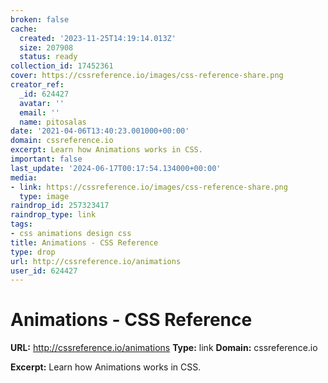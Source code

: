 ```yaml
---
broken: false
cache:
  created: '2023-11-25T14:19:14.013Z'
  size: 207908
  status: ready
collection_id: 17452361
cover: https://cssreference.io/images/css-reference-share.png
creator_ref:
  _id: 624427
  avatar: ''
  email: ''
  name: pitosalas
date: '2021-04-06T13:40:23.001000+00:00'
domain: cssreference.io
excerpt: Learn how Animations works in CSS.
important: false
last_update: '2024-06-17T00:17:54.134000+00:00'
media:
- link: https://cssreference.io/images/css-reference-share.png
  type: image
raindrop_id: 257323417
raindrop_type: link
tags:
- css animations design css
title: Animations - CSS Reference
type: drop
url: http://cssreference.io/animations
user_id: 624427
---
```


# Animations - CSS Reference

**URL:** http://cssreference.io/animations
**Type:** link
**Domain:** cssreference.io

**Excerpt:** Learn how Animations works in CSS.
